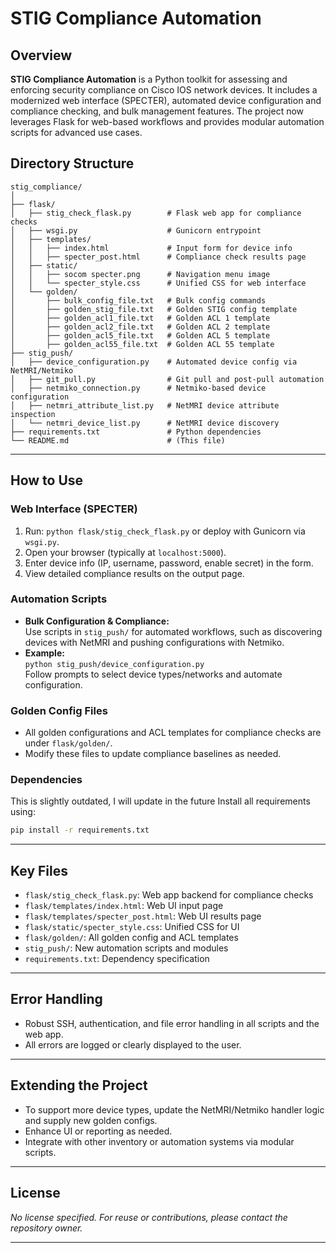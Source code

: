 # STIG Compliance Automation

## Overview

**STIG Compliance Automation** is a Python toolkit for assessing and enforcing security compliance on Cisco IOS network devices. It includes a modernized web interface (SPECTER), automated device configuration and compliance checking, and bulk management features. The project now leverages Flask for web-based workflows and provides modular automation scripts for advanced use cases.


## Directory Structure

```
stig_compliance/
│
├── flask/
│   ├── stig_check_flask.py        # Flask web app for compliance checks
│   ├── wsgi.py                    # Gunicorn entrypoint
│   ├── templates/
│   │   ├── index.html             # Input form for device info
│   │   ├── specter_post.html      # Compliance check results page
│   ├── static/
│   │   ├── socom specter.png      # Navigation menu image
│   │   └── specter_style.css      # Unified CSS for web interface
│   └── golden/
│       ├── bulk_config_file.txt   # Bulk config commands
│       ├── golden_stig_file.txt   # Golden STIG config template
│       ├── golden_acl1_file.txt   # Golden ACL 1 template
│       ├── golden_acl2_file.txt   # Golden ACL 2 template
│       ├── golden_acl5_file.txt   # Golden ACL 5 template
│       ├── golden_acl55_file.txt  # Golden ACL 55 template
├── stig_push/
│   ├── device_configuration.py    # Automated device config via NetMRI/Netmiko
│   ├── git_pull.py                # Git pull and post-pull automation
│   ├── netmiko_connection.py      # Netmiko-based device configuration
│   ├── netmri_attribute_list.py   # NetMRI device attribute inspection
│   └── netmri_device_list.py      # NetMRI device discovery
├── requirements.txt               # Python dependencies
└── README.md                      # (This file)
```

---

## How to Use

### Web Interface (SPECTER)

1. Run: `python flask/stig_check_flask.py` or deploy with Gunicorn via `wsgi.py`.
2. Open your browser (typically at `localhost:5000`).
3. Enter device info (IP, username, password, enable secret) in the form.
4. View detailed compliance results on the output page.

### Automation Scripts

- **Bulk Configuration & Compliance:**  
  Use scripts in `stig_push/` for automated workflows, such as discovering devices with NetMRI and pushing configurations with Netmiko.
- **Example:**  
  `python stig_push/device_configuration.py`  
  Follow prompts to select device types/networks and automate configuration.

### Golden Config Files

- All golden configurations and ACL templates for compliance checks are under `flask/golden/`.
- Modify these files to update compliance baselines as needed.

### Dependencies

This is slightly outdated, I will update in the future
Install all requirements using:
```bash
pip install -r requirements.txt
```

---

## Key Files

- `flask/stig_check_flask.py`: Web app backend for compliance checks
- `flask/templates/index.html`: Web UI input page
- `flask/templates/specter_post.html`: Web UI results page
- `flask/static/specter_style.css`: Unified CSS for UI
- `flask/golden/`: All golden config and ACL templates
- `stig_push/`: New automation scripts and modules
- `requirements.txt`: Dependency specification

---

## Error Handling

- Robust SSH, authentication, and file error handling in all scripts and the web app.
- All errors are logged or clearly displayed to the user.

---

## Extending the Project

- To support more device types, update the NetMRI/Netmiko handler logic and supply new golden configs.
- Enhance UI or reporting as needed.
- Integrate with other inventory or automation systems via modular scripts.

---

## License

*No license specified. For reuse or contributions, please contact the repository owner.*

---

